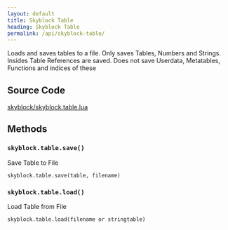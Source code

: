```yaml
---
layout: default
title: Skyblock Table
heading: Skyblock Table
permalink: /api/skyblock-table/
---
```


Loads and saves tables to a file.  Only saves Tables, Numbers and Strings. Insides Table References are saved.  Does not save Userdata, Metatables, Functions and indices of these


## Source Code

[skyblock/skyblock.table.lua](https://github.com/cornernote/minetest-skyblock/blob/master/skyblock/skyblock.table.lua)


## Methods

### `skyblock.table.save()`

Save Table to File

```
skyblock.table.save(table, filename)
```

### `skyblock.table.load()`

Load Table from File

```
skyblock.table.load(filename or stringtable)
```
